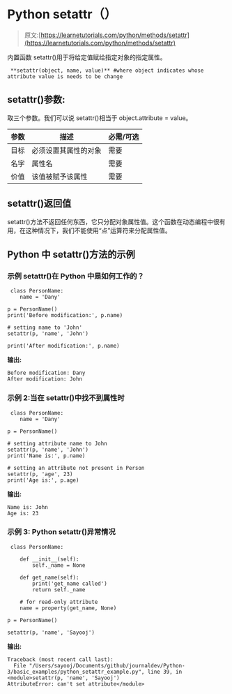 # Python setattr（）

> 原文:[https://learnetutorials.com/python/methods/setattr](https://learnetutorials.com/python/methods/setattr)

内置函数 setattr()用于将给定值赋给指定对象的指定属性。

```
 **setattr(object, name, value)** #where object indicates whose attribute value is needs to be change 
```

## setattr()参数:

取三个参数。我们可以说 setattr()相当于 object.attribute = value。

| 参数 | 描述 | 必需/可选 |
| --- | --- | --- |
| 目标 | 必须设置其属性的对象 | 需要 |
| 名字 | 属性名 | 需要 |
| 价值 | 该值被赋予该属性 | 需要 |

## setattr()返回值

setattr()方法不返回任何东西，它只分配对象属性值。这个函数在动态编程中很有用，在这种情况下，我们不能使用“点”运算符来分配属性值。

## Python 中 setattr()方法的示例

### 示例 setattr()在 Python 中是如何工作的？

```
 class PersonName:
    name = 'Dany'

p = PersonName()
print('Before modification:', p.name)

# setting name to 'John'
setattr(p, 'name', 'John')

print('After modification:', p.name) 

```

**输出:**

```
Before modification: Dany
After modification: John
```

### 示例 2:当在 setattr()中找不到属性时

```
 class PersonName:
    name = 'Dany'

p = PersonName()

# setting attribute name to John
setattr(p, 'name', 'John')
print('Name is:', p.name)

# setting an attribute not present in Person
setattr(p, 'age', 23)
print('Age is:', p.age) 

```

**输出:**

```
Name is: John
Age is: 23 
```

### 示例 3: Python setattr()异常情况

```
 class PersonName:

    def __init__(self):
        self._name = None

    def get_name(self):
        print('get_name called')
        return self._name

    # for read-only attribute
    name = property(get_name, None)

p = PersonName()

setattr(p, 'name', 'Sayooj') 

```

**输出:**

```
Traceback (most recent call last):
  File "/Users/sayooj/Documents/github/journaldev/Python-3/basic_examples/python_setattr_example.py", line 39, in <module>setattr(p, 'name', 'Sayooj')
AttributeError: can't set attribute</module> 
```
